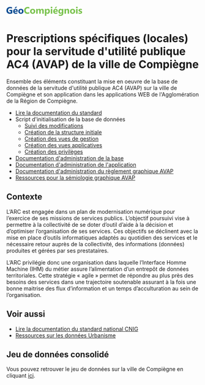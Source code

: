 ![picto](https://github.com/sigagglocompiegne/orga_gest_igeo/blob/master/doc/img/geocompiegnois_2020_reduit_v2.png)

# Prescriptions spécifiques (locales) pour la servitude d'utilité publique AC4 (AVAP) de la ville de Compiègne

Ensemble des éléments constituant la mise en oeuvre de la base de données de la servitude d'utilité publique AC4 (AVAP) sur la ville de Compiègne et son application dans les applications WEB de l'Agglomération de la Région de Compiègne.

- [Lire la documentation du standard](gabarit/livrables.md)
- Script d'initialisation de la base de données
  * [Suivi des modifications](bdd/avap_00_trace.sql)
  * [Création  de la structure initiale](bdd/avap_10_squelette.sql)
  * [Création des vues de gestion](bdd/avap_20_vues_gestion.sql)
  * [Création des vues applicatives](bdd/avap_21_vues_xapps.sql)
  * [Création des privilèges](bdd/avap_99_grant.sql)
- [Documentation d'administration de la base](bdd/doc_admin_bd_avap.md)
- [Documentation d'administration de l'application](app/doc_admin_app_avap.md)
- [Documentation d'administration du règlement graphique AVAP](sld/doc_admin_avap.md)
- [Ressources pour la sémiologie graphique AVAP](sld/)

## Contexte

L’ARC est engagée dans un plan de modernisation numérique pour l’exercice de ses missions de services publics. L’objectif poursuivi vise à permettre à la collectivité de se doter d’outil d’aide à la décision et d’optimiser l’organisation de ses services. Ces objectifs se déclinent avec la mise en place d’outils informatiques adaptés au quotidien des services et le nécessaire retour auprès de la collectivité, des informations (données) produites et gérées par ses prestataires. 

L’ARC privilégie donc une organisation dans laquelle l’Interface Homme Machine (IHM) du métier assure l’alimentation d’un entrepôt de données territoriales. Cette stratégie « agile » permet de répondre au plus près des besoins des services dans une trajectoire soutenable assurant à la fois une bonne maitrise des flux d’information et un temps d’acculturation au sein de l’organisation.

## Voir aussi

* [Lire la documentation du standard national CNIG](http://cnig.gouv.fr/?page_id=2732)
* [Ressources sur les données Urbanisme](https://github.com/sigagglocompiegne/docurba)

## Jeu de données consolidé

Vous pouvez retrouver le jeu de données sur la ville de Compiègne en cliquant [ici](https://geo.compiegnois.fr/geonetwork/srv/fre/catalog.search#/metadata/SUP-AC4-60159-200067965-20200306).
